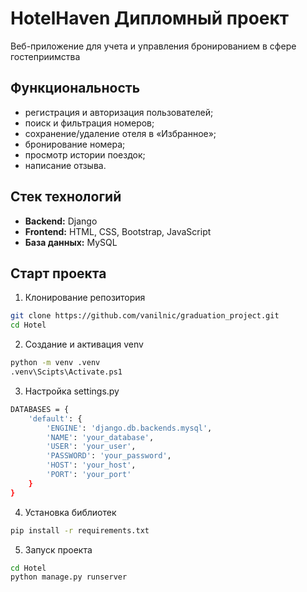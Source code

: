 # HotelHaven Дипломный проект
Веб-приложение для учета и управления бронированием в сфере гостеприимства

## Функциональность
* регистрация и авторизация пользователей;
* поиск и фильтрация номеров; 
* сохранение/удаление отеля в «Избранное»;
* бронирование номера;
* просмотр истории поездок;
* написание отзыва.

## Стек технологий
- **Backend:** Django  
- **Frontend:** HTML, CSS, Bootstrap, JavaScript  
- **База данных:** MySQL  

## Старт проекта
1) Клонирование репозитория
```bash
git clone https://github.com/vanilnic/graduation_project.git
cd Hotel
```
2) Создание и активация venv
```bash
python -m venv .venv
.venv\Scipts\Activate.ps1
```
3) Настройка settings.py
```bash
DATABASES = {
    'default': {
        'ENGINE': 'django.db.backends.mysql',
        'NAME': 'your_database',
        'USER': 'your_user',
        'PASSWORD': 'your_password',
        'HOST': 'your_host',
        'PORT': 'your_port'
    }
}
```
4) Установка библиотек
```bash
pip install -r requirements.txt
```
5) Запуск проекта
```bash
cd Hotel
python manage.py runserver
```
